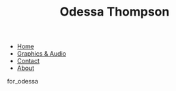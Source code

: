 	
<head>
	<title> Odessa Emmanuelle Thompson </title>
	<link rel="stylesheet" type="text/css" href="main.css">
<head>
	
<header>
	<h1>Odessa Thompson</h1>
</header>

<nav>
	<ul>
  		<li class="navigation"><a href="default.asp">Home</a></li>
  		<li class="navigation"><a href="news.asp">Graphics & Audio</a></li>
  		<li class="navigation"><a href="contact.asp">Contact</a></li>
  		<li class="navigation"><a href="about.asp">About</a></li>
	</ul>
</nav>

<body>
    <p class="textmain" >for_odessa</p>
</body>



